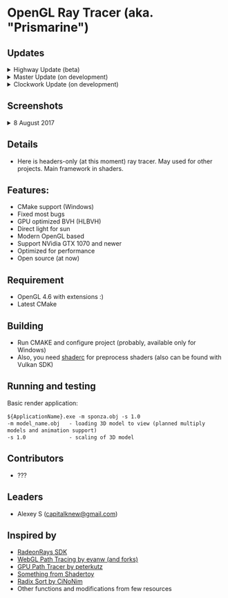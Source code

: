 # OpenGL Ray Tracer (aka. "Prismarine")

## Updates

<details>
<summary>Highway Update (beta)</summary>

### "Highway" Update (formelly OpenGL 4.6) Mainly Done (06.08.2017)

- [x] Use compatible library with OpenGL 4.6
- [x] Change shading language version to **460**
- [x] OpenGL 4.6 subgroup vote support
- [x] SPIR-V support
- [x] Indirect dispatch buffer in vertex instance objects
- [ ] Memory and semaphores extensions support (alike Vulkan API)
- [ ] Float 16 bit support (AMD)
- [ ] Float 64 bit support (Nvidia)
- [ ] Full AMD extensions support
</details>

<details>
<summary>Master Update (on development)</summary>

### "Master" Update (low level API, tweaks) WIP (??.08.2017)

- [x] (Beta) Fully device memory based storing and copying, when loading mesh (less overhead instancing)
- [x] (Beta) Divide uploading and current scene state (you can load meshes, while you using in traverse stable state)
- [x] (Alpha) Lower level accessor set and virtual accessor
- [x] (Alpha) Divide BVH traverse and primitive intersection stages
- [x] (Alpha) Direct traverse variant without buffering
- [x] (Alpha) Surface and environment shaders 
- [ ] (WIP) Class refactoring
- [ ] (WIP) Structural refactoring
- [ ] (WIP) Shaders refactoring
- [ ] Support of external constant and data buffers
- [ ] Support of user defined vertex attributes (at now support only accessors)
- [ ] Advanced optimization
</details>

<details>
<summary>Clockwork Update (on development)</summary>

### "Clockwork" Update (improved BVH system) planned (??.??.2017)

- [x] (Alpha) Support of 64-bit morton code check-sums
- [ ] SIMT optimized intersection and traverse stage
- [ ] Sorting hit chains by range (for better exclusion of triangle hits)
- [ ] Consideration of trBVH support
</details>


## Screenshots

<details>
<summary>8 August 2017</summary>

<img src="screenshots/sm0.jpg" alt="SM0" width="640"/>
<img src="screenshots/sm1.jpg" alt="SM1" width="640"/>
<img src="screenshots/sm2.jpg" alt="SM2" width="640"/>
<img src="screenshots/sm3.jpg" alt="SM3" width="640"/>

</details>

## Details

- Here is headers-only (at this moment) ray tracer. May used for other projects. Main framework in shaders.

## Features: 

- CMake support (Windows)
- Fixed most bugs
- GPU optimized BVH (HLBVH)
- Direct light for sun
- Modern OpenGL based
- Support NVidia GTX 1070 and newer
- Optimized for performance
- Open source (at now)

## Requirement

- OpenGL 4.6 with extensions :)
- Latest CMake

## Building 

- Run CMAKE and configure project (probably, available only for Windows)
- Also, you need [shaderc](https://github.com/google/shaderc) for preprocess shaders (also can be found with Vulkan SDK)

## Running and testing

Basic render application: 

```
${ApplicationName}.exe -m sponza.obj -s 1.0
-m model_name.obj   - loading 3D model to view (planned multiply models and animation support)
-s 1.0              - scaling of 3D model
```

## Contributors

- ???

## Leaders

- Alexey S (capitalknew@gmail.com)

## Inspired by

- [RadeonRays SDK](https://github.com/GPUOpen-LibrariesAndSDKs/RadeonRays_SDK)
- [WebGL Path Tracing by evanw (and forks)](https://github.com/evanw/webgl-path-tracing)
- [GPU Path Tracer by peterkutz](https://github.com/peterkutz/GPUPathTracer)
- [Something from Shadertoy](https://www.shadertoy.com/)
- [Radix Sort by CiNoNim](https://github.com/cNoNim/radix-sort)
- Other functions and modifications from few resources
